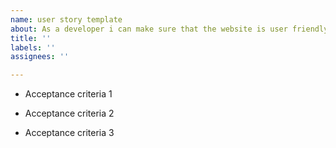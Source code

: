```yaml
---
name: user story template
about: As a developer i can make sure that the website is user friendly
title: ''
labels: ''
assignees: ''

---
```


- Acceptance criteria 1

- Acceptance criteria 2

- Acceptance criteria 3
